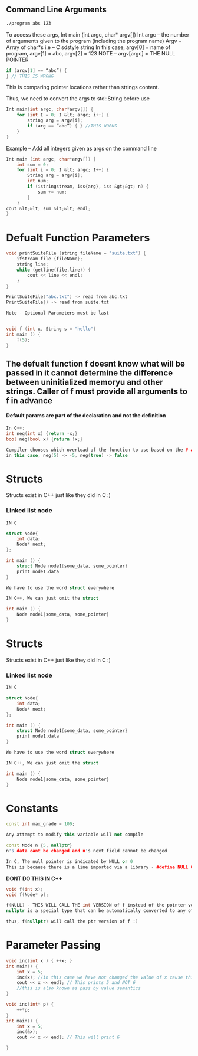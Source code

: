 ## Command Line Arguments

```bash 
./program abs 123
```
To access these args,
Int main (int argc, char* argv[])
Int argc – the number of arguments given to the program (including the program name)
Argv – Array of char*s i.e – C sdstyle string
In this case, argv[0] = name of program, argv[1] = abc, argv[2] = 123
NOTE – argv[argc] = THE NULL POINTER

```c++ 
if (argv[1] == “abc”) {
} // THIS IS WRONG
```
This is comparing pointer locations rather than strings content.

Thus, we need to convert the args to std::String before use
```c++ 
Int main(int argc, char*argv[]) {
    for (int I = 0; I &lt; argc; i++) {
        string arg = argv[i];
        if (arg == “abc”) { } //THIS WORKS
    }
}
```

Example – Add all integers given as args on the command line 


```c++
Int main (int argc, char*argv[]) {
    int sum = 0;
    for (int i = 0; I &lt; argc; I++) {
        String arg = argv[i];
        int num;
        if (istringstream, iss{arg}, iss &gt;&gt; n) {
            sum += num;
        }
    }
cout &lt;&lt; sum &lt;&lt; endl;
}
```

# Defualt Function Parameters

```c++
void printSuiteFile (string fileName = "suite.txt") {
    ifstream file {fileName};
    string line;
    while (getline(file,line)) {
        cout << line << endl;
    }
}

PrintSuiteFile("abc.txt") -> read from abc.txt
PrintSuiteFile() -> read from suite.txt

Note - Optional Parameters must be last


void f (int x, String s = "hello")
int main () {
    f(5);
}
```
## The defualt function f doesnt know what will be passed in it cannot determine the difference between uninitialized memoryu and other strings. Caller of f must provide all arguments to f in advance

#### Default params are part of the declaration and not the definition

```c++
In C++:
int neg(int x) {return -x;}
bool neg(bool x) {return !x;}

Compiler chooses which overload of the function to use based on the # and types of arguments at compile time 
in this case, neg(5) -> -5, neg(true) -> false

```

# Structs

Structs exist in C++ just like they did in C :)

### Linked list node
```c++
IN C

struct Node{
    int data;
    Node* next;
};

int main () {
    struct Node node1{some_data, some_pointer}
    print node1.data
}

We have to use the word struct everywhere

IN C++, We can just omit the struct

int main () {
    Node node1{some_data, some_pointer}
}
```

# Structs

Structs exist in C++ just like they did in C :)

### Linked list node
```c++
IN C

struct Node{
    int data;
    Node* next;
};

int main () {
    struct Node node1{some_data, some_pointer}
    print node1.data
}

We have to use the word struct everywhere

IN C++, We can just omit the struct

int main () {
    Node node1{some_data, some_pointer}
}
```

# Constants

```c++
const int max_grade = 100;

Any attempt to modify this variable will not compile

const Node n {5, nullptr}
n's data cant be changed and n's next field cannot be changed

In C, The null pointer is indicated by NULL or 0
This is because there is a line imported via a library - #define NULL 0 which replaces all instances of NULL with 0
```
**DONT DO THIS IN C++**

```c++
void f(int x);
void f(Node* p);

f(NULL) - THIS WILL CALL THE int VERSION of f instead of the pointer version
nullptr is a special type that can be automatically converted to any other pointer type

thus, f(nullptr) will call the ptr version of f :) 
```

# Parameter Passing

```c++
void inc(int x ) { ++x; }
int main() {
    int x = 5;
    inc(x); //in this case we have not changed the value of x cause this is now how you do that 
    cout << x << endl; // This prints 5 and NOT 6
    //this is also known as pass by value semantics
}

void inc(int* p) {
    ++*p;
}
int main() {
    int x = 5;
    inc(&x);
    cout << x << endl; // This will print 6 

}

```


